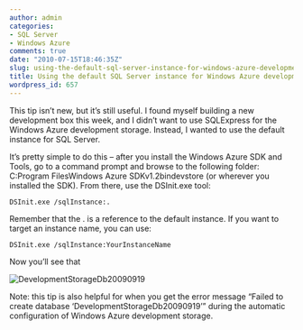 ```yaml
---
author: admin
categories:
- SQL Server
- Windows Azure
comments: true
date: "2010-07-15T18:46:35Z"
slug: using-the-default-sql-server-instance-for-windows-azure-development-storage
title: Using the default SQL Server instance for Windows Azure development storage
wordpress_id: 657
---
```


This tip isn’t new, but it’s still useful. I found myself building a new development box this week, and I didn’t want to use SQLExpress for the Windows Azure development storage. Instead, I wanted to use the default instance for SQL Server.

 

It’s pretty simple to do this – after you install the Windows Azure SDK and Tools, go to a command prompt and browse to the following folder: C:Program FilesWindows Azure SDKv1.2bindevstore (or wherever you installed the SDK). From there, use the DSInit.exe tool:

 

  

    
    
    DSInit.exe /sqlInstance:.















Remember that the . is a reference to the default instance. If you want to target an instance name, you can use:
    







  


    
    
    DSInit.exe /sqlInstance:YourInstanceName











Now you’ll see that





![DevelopmentStorageDb20090919](https://wadewegner.blob.core.windows.net/wordpress/2010/07/image2.png)





Note: this tip is also helpful for when you get the error message “Failed to create database ‘DevelopmentStorageDb20090919’” during the automatic configuration of Windows Azure development storage.
